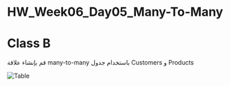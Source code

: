 # HW_Week06_Day05_Many-To-Many


# Class B

قم بإنشاء علاقة many-to-many باستخدام جدول Customers و Products

![Table](https://uc86a7d58364ec1589a96e0f5c1d.previews.dropboxusercontent.com/p/thumb/ABKLh1_yF_ab35risW4KhJNuZxQrWJk63x0kazBqHAFRdVNj_KP2udnwkMNTiDnvYnew2U3UjLWJhOJyu-1sggf-369HdK8vAvOU9nMk1EME4rRKIn7zRGySNL1nlzWMjR_iW8JRP7cgCJuUKC6aTm6X1dchUH0WA2LxFg3S2FPwZ8ROXwLWgae2O1wMXkcGeKUEmug9d65omGd-k_mtjSx-Ssx3rc28avlRApos5HC6YZcAMVaymUrP8jdpKDShr1PWXROvTLGHnxAl1dIdPetxOhVwt2Lur6S3Gv7kLxXo0P8qsR0eqbCpUGNAipS1PPR-5AW1VjKnTGLr9xSKa0y1D74ViJeK-XDZBpweTbOARZnPqm-z1yHcGlAbGtJ82-9yBeUnHEEi43o9M0uUjV4H/p.png)
